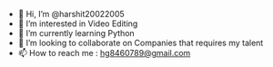 - 👋 Hi, I’m @harshit20022005
- 👀 I’m interested in Video Editing 
- 🌱 I’m currently learning Python 
- 💞️ I’m looking to collaborate on Companies that requires my talent 
- 📫 How to reach me : hg8460789@gmail.com

<!---
harshit20022005/harshit20022005 is a ✨ special ✨ repository because its `README.md` (this file) appears on your GitHub profile.
You can click the Preview link to take a look at your changes.
--->
